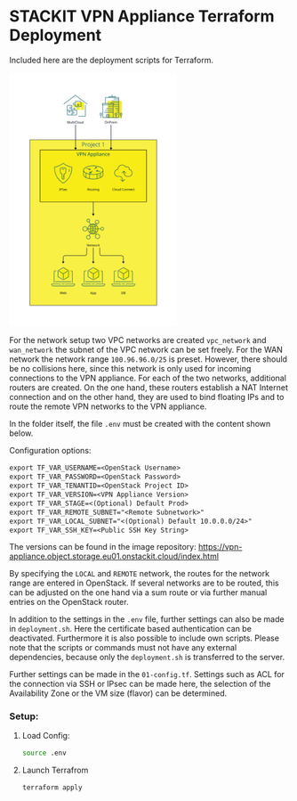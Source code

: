 # STACKIT VPN Appliance Terraform Deployment
Included here are the deployment scripts for Terraform.

<img width="60%" src="overview.svg">

For the network setup two VPC networks are created `vpc_network` and `wan_network` the subnet of the VPC network can be set freely. For the WAN network the network range `100.96.96.0/25` is preset. However, there should be no collisions here, since this network is only used for incoming connections to the VPN appliance.
For each of the two networks, additional routers are created. On the one hand, these routers establish a NAT Internet connection and on the other hand, they are used to bind floating IPs and to route the remote VPN networks to the VPN appliance.

In the folder itself, the file `.env` must be created with the content shown below.

Configuration options:
```console
export TF_VAR_USERNAME=<OpenStack Username>
export TF_VAR_PASSWORD=<OpenStack Password>
export TF_VAR_TENANTID=<OpenStack Project ID>
export TF_VAR_VERSION=<VPN Appliance Version>
export TF_VAR_STAGE=<(Optional) Default Prod>
export TF_VAR_REMOTE_SUBNET="<Remote Subnetwork>"
export TF_VAR_LOCAL_SUBNET="<(Optional) Default 10.0.0.0/24>"
export TF_VAR_SSH_KEY=<Public SSH Key String>
```

The versions can be found in the image repository:
https://vpn-appliance.object.storage.eu01.onstackit.cloud/index.html

By specifying the `LOCAL` and `REMOTE` network, the routes for the network range are entered in OpenStack.
If several networks are to be routed, this can be adjusted on the one hand via a sum route or via further manual entries on the OpenStack router.

In addition to the settings in the `.env` file, further settings can also be made in `deployment.sh`.
Here the certificate based authentication can be deactivated. Furthermore it is also possible to include own scripts.
Please note that the scripts or commands must not have any external dependencies, because only the `deployment.sh` is transferred to the server.

Further settings can be made in the `01-config.tf`.
Settings such as ACL for the connection via SSH or IPsec can be made here,
the selection of the Availability Zone or the VM size (flavor) can be determined.

### Setup:

1. Load Config:
    ```bash
    source .env
    ```
1. Launch Terrafrom
    ```bash
    terraform apply
    ```